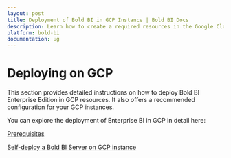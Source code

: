 ```yaml
---
layout: post
title: Deployment of Bold BI in GCP Instance | Bold BI Docs
description: Learn how to create a required resources in the Google Cloud Platform portal and deploy the Bold BI server application into it.
platform: bold-bi
documentation: ug
---
```


# Deploying on GCP

This section provides detailed instructions on how to deploy Bold BI Enterprise Edition in GCP resources. It also offers a recommended configuration for your GCP instances.

You can explore the deployment of Enterprise BI in GCP in detail here:

[Prerequisites](/deploying-bold-bi/deploying-on-gcp/prerequisites-gcp-vm/)

[Self-deploy a Bold BI Server on GCP instance](/deploying-bold-bi/deploying-on-gcp/deploy-gcp-vm/)

